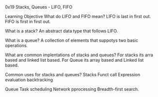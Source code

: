 0x19 Stacks, Queues - LIFO, FIFO

Learning Objective
What do LIFO and FIFO mean?
LIFO is last in first out.
FIFO is first in first out.

What is a stack?
An abstract data type that follows LIFO.

What is a queue?
A collection of elements that suppotys two basic operations.

What are common implentations of stacks and queues?
For stacks its arra based and linked list based.
For Queue its array based and Linked list based.

Common uses for stacks and queues?
Stacks
Funct call
Expression evaluation
backtracking

Queue
Task scheduling
Network pprocessing
Breadth-first search.
